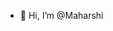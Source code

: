 - 👋 Hi, I’m @Maharshi
  

<!---
Maharshi121/Maharshi121 is a ✨ special ✨ repository because its `README.md` (this file) appears on your GitHub profile.
You can click the Preview link to take a look at your changes.
--->
